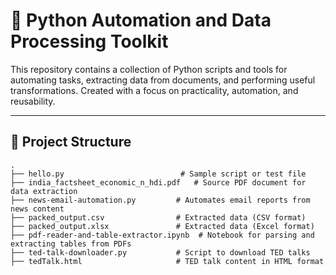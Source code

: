 # 🧠 Python Automation and Data Processing Toolkit

This repository contains a collection of Python scripts and tools for automating tasks, extracting data from documents, and performing useful transformations. Created with a focus on practicality, automation, and reusability.

---

## 📁 Project Structure

```plaintext
.
├── hello.py                          # Sample script or test file
├── india_factsheet_economic_n_hdi.pdf   # Source PDF document for data extraction
├── news-email-automation.py         # Automates email reports from news content
├── packed_output.csv                # Extracted data (CSV format)
├── packed_output.xlsx               # Extracted data (Excel format)
├── pdf-reader-and-table-extractor.ipynb  # Notebook for parsing and extracting tables from PDFs
├── ted-talk-downloader.py           # Script to download TED talks
├── tedTalk.html                     # TED talk content in HTML format
